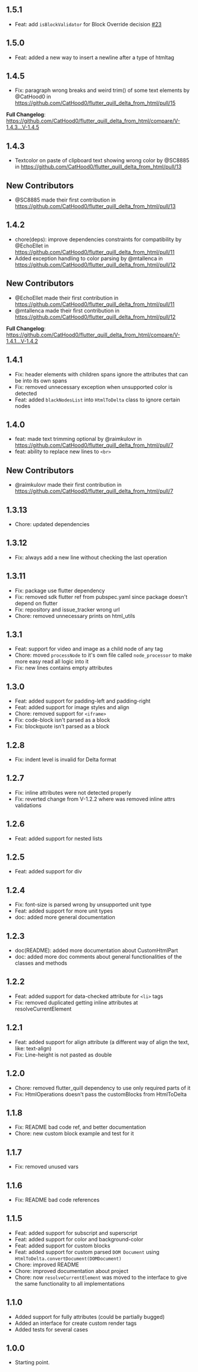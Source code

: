 ## 1.5.1

* Feat: add `isBlockValidator` for Block Override decision [#23](https://github.com/CatHood0/flutter_quill_delta_from_html/pull/23)

## 1.5.0

* Feat: added a new way to insert a newline after a type of htmltag

## 1.4.5

* Fix: paragraph wrong breaks and weird trim() of some text elements by @CatHood0 in https://github.com/CatHood0/flutter_quill_delta_from_html/pull/15

**Full Changelog**: https://github.com/CatHood0/flutter_quill_delta_from_html/compare/V-1.4.3...V-1.4.5

## 1.4.3

* Textcolor on paste of clipboard text showing wrong color by @SC8885 in https://github.com/CatHood0/flutter_quill_delta_from_html/pull/13

## New Contributors
* @SC8885 made their first contribution in https://github.com/CatHood0/flutter_quill_delta_from_html/pull/13

## 1.4.2

* chore(deps): improve dependencies constraints for compatibility by @EchoEllet in https://github.com/CatHood0/flutter_quill_delta_from_html/pull/11
* Added exception handling to color parsing by @mtallenca in https://github.com/CatHood0/flutter_quill_delta_from_html/pull/12

## New Contributors
* @EchoEllet made their first contribution in https://github.com/CatHood0/flutter_quill_delta_from_html/pull/11
* @mtallenca made their first contribution in https://github.com/CatHood0/flutter_quill_delta_from_html/pull/12

**Full Changelog**: https://github.com/CatHood0/flutter_quill_delta_from_html/compare/V-1.4.1...V-1.4.2

## 1.4.1

* Fix: header elements with children spans ignore the attributes that can be into its own spans
* Fix: removed unnecessary exception when unsupported color is detected 
* Feat: added `blackNodesList` into `HtmlToDelta` class to ignore certain nodes

## 1.4.0

* feat: made text trimming optional by @raimkulovr in https://github.com/CatHood0/flutter_quill_delta_from_html/pull/7
* feat: ability to replace new lines to `<br>`

## New Contributors
* @raimkulovr made their first contribution in https://github.com/CatHood0/flutter_quill_delta_from_html/pull/7

## 1.3.13

* Chore: updated dependencies

## 1.3.12

* Fix: always add a new line without checking the last operation

## 1.3.11

* Fix: package use flutter dependency
* Fix: removed sdk flutter ref from pubspec.yaml since package doesn't depend on flutter
* Fix: repository and issue_tracker wrong url 
* Chore: removed unnecessary prints on html_utils

## 1.3.1

* Feat: support for video and image as a child node of any tag 
* Chore: moved `processNode` to it's own file called `node_processor` to make more easy read all logic into it
* Fix: new lines contains empty attributes

## 1.3.0

* Feat: added support for padding-left and padding-right
* Feat: added support for image styles and align
* Chore: removed support for `<iframe>`
* Fix: code-block isn't parsed as a block
* Fix: blockquote isn't parsed as a block

## 1.2.8

* Fix: indent level is invalid for Delta format

## 1.2.7

* Fix: inline attributes were not detected properly 
* Fix: reverted change from V-1.2.2 where was removed inline attrs validations 

## 1.2.6

* Feat: added support for nested lists

## 1.2.5

* Feat: added support for div

## 1.2.4

* Fix: font-size is parsed wrong by unsupported unit type 
* Feat: added support for more unit types
* doc: added more general documentation 

## 1.2.3

* doc(README): added more documentation about CustomHtmlPart
* doc: added more doc comments about general functionalities of the classes and methods

## 1.2.2

* Feat: added support for data-checked attribute for `<li>`  tags
* Fix: removed duplicated getting inline attributes at resolveCurrentElement

## 1.2.1

* Feat: added support for align attribute (a different way of align the text, like: text-align)
* Fix: Line-height is not pasted as double

## 1.2.0

* Chore: removed flutter_quill dependency to use only required parts of it
* Fix: HtmlOperations doesn't pass the customBlocks from HtmlToDelta

## 1.1.8

* Fix: README bad code ref, and better documentation
* Chore: new custom block example and test for it

## 1.1.7

* Fix: removed unused vars 

## 1.1.6

* Fix: README bad code references

## 1.1.5

* Feat: added support for subscript and superscript
* Feat: added support for color and background-color
* Feat: added support for custom blocks 
* Feat: added support for custom parsed `DOM Document` using `HtmlToDelta.convertDocument(DOMDocument)`
* Chore: improved README 
* Chore: improved documentation about project
* Chore: now `resolveCurrentElement` was moved to the interface to give the same functionality to all implementations

## 1.1.0

* Added support for fully attributes (could be partially bugged)
* Added an interface for create custom render tags
* Added tests for several cases

## 1.0.0

* Starting point.
